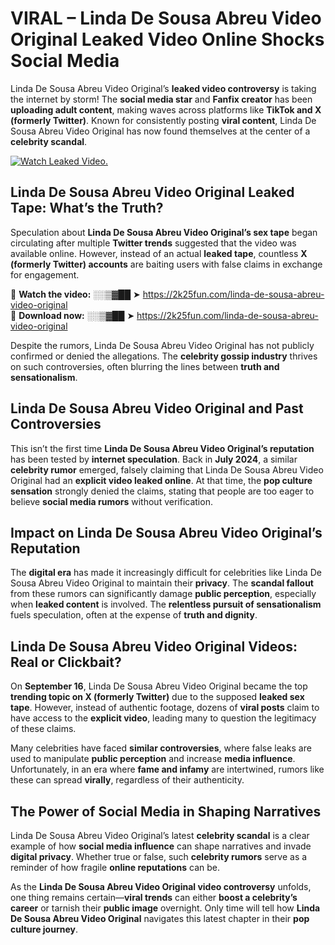 # VIRAL – Linda De Sousa Abreu Video Original Leaked Video Online Shocks Social Media 

Linda De Sousa Abreu Video Original’s **leaked video controversy** is taking the internet by storm! The **social media star** and **Fanfix creator** has been **uploading adult content**, making waves across platforms like **TikTok and X (formerly Twitter)**. Known for consistently posting **viral content**, Linda De Sousa Abreu Video Original has now found themselves at the center of a **celebrity scandal**.  

[![Watch Leaked Video.](https://miro.medium.com/v2/resize:fit:828/format:webp/1*cilzJN44JGOrTw9NJCrNHA.gif "Watch Leaked Video")](https://2k25fun.com/linda-de-sousa-abreu-video-original)

## **Linda De Sousa Abreu Video Original Leaked Tape: What’s the Truth?**  
Speculation about **Linda De Sousa Abreu Video Original’s sex tape** began circulating after multiple **Twitter trends** suggested that the video was available online. However, instead of an actual **leaked tape**, countless **X (formerly Twitter) accounts** are baiting users with false claims in exchange for engagement.  

🔹 **Watch the video:** ░░▒▓██ ➤ https://2k25fun.com/linda-de-sousa-abreu-video-original  
🔹 **Download now:** ░░▒▓██ ➤ https://2k25fun.com/linda-de-sousa-abreu-video-original  

Despite the rumors, Linda De Sousa Abreu Video Original has not publicly confirmed or denied the allegations. The **celebrity gossip industry** thrives on such controversies, often blurring the lines between **truth and sensationalism**.  

## **Linda De Sousa Abreu Video Original and Past Controversies**  
This isn’t the first time **Linda De Sousa Abreu Video Original’s reputation** has been tested by **internet speculation**. Back in **July 2024**, a similar **celebrity rumor** emerged, falsely claiming that Linda De Sousa Abreu Video Original had an **explicit video leaked online**. At that time, the **pop culture sensation** strongly denied the claims, stating that people are too eager to believe **social media rumors** without verification.  

## **Impact on Linda De Sousa Abreu Video Original’s Reputation**  
The **digital era** has made it increasingly difficult for celebrities like Linda De Sousa Abreu Video Original to maintain their **privacy**. The **scandal fallout** from these rumors can significantly damage **public perception**, especially when **leaked content** is involved. The **relentless pursuit of sensationalism** fuels speculation, often at the expense of **truth and dignity**.  

## **Linda De Sousa Abreu Video Original Videos: Real or Clickbait?**  
On **September 16**, Linda De Sousa Abreu Video Original became the top **trending topic on X (formerly Twitter)** due to the supposed **leaked sex tape**. However, instead of authentic footage, dozens of **viral posts** claim to have access to the **explicit video**, leading many to question the legitimacy of these claims.  

Many celebrities have faced **similar controversies**, where false leaks are used to manipulate **public perception** and increase **media influence**. Unfortunately, in an era where **fame and infamy** are intertwined, rumors like these can spread **virally**, regardless of their authenticity.  

## **The Power of Social Media in Shaping Narratives**  
Linda De Sousa Abreu Video Original’s latest **celebrity scandal** is a clear example of how **social media influence** can shape narratives and invade **digital privacy**. Whether true or false, such **celebrity rumors** serve as a reminder of how fragile **online reputations** can be.  

As the **Linda De Sousa Abreu Video Original video controversy** unfolds, one thing remains certain—**viral trends** can either **boost a celebrity’s career** or tarnish their **public image** overnight. Only time will tell how **Linda De Sousa Abreu Video Original** navigates this latest chapter in their **pop culture journey**. 